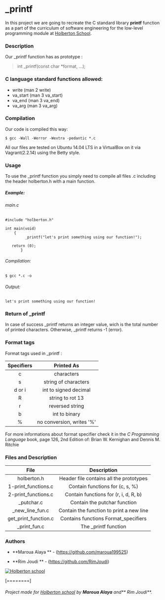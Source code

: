 #  _printf

In this project we are going to recreate the C standard library **printf** function as a part of the curriculum of software engineering for the low-level programming module at [Holberton School](https://www.holbertonschool.com/tn/en/ "Holberton School").

### Description
Our _printf function has as prototype :

> int _printf(const char *format, ...);

###  C language standard functions allowed:

- write (man 2 write)
- va_start (man 3 va_start)
- va_end (man 3 va_end)
- va_arg (man 3 va_arg)

###  Compilation

Our code is compiled this way:

`$ gcc -Wall -Werror -Wextra -pedantic *.c`

All our files are tested on Ubuntu 14.04 LTS in a VirtualBox on it via Vagrant(2.2.14) using the Betty style.

###  Usage

To use the _printf function you simply need to compile all files .c including the header holberton.h with a main function.

##### Example:

######  main.c


    #include "holberton.h"

    int main(void)
	    {
		     _printf("let's print something using our function!");

       return (0);
	       }

###### Compilation:


`$ gcc *.c -o`

###### Output:

`let's print something using our function!`

###  Return of _printf

In case of success _printf returns an integer value, wich is the total number of printed characters.
Otherwise, _printf returns -1 (error).


### Format tags

Format tags used in _printf :

|Specifiers   |  Printed As  |
| :------------: | :------------: |
| c  |  characters |
|s   | string of characters  |
|  d or i  | int to signed decimal  |
|  R | string to rot 13 |
| r  | reversed string  |
| b  | int to binary |
| %  | no conversion, writes '%'  |


For more informations about format specifier check it in the *C Programming Language* book, page 126, 2nd Edition of:
Brian W. Kernighan  and Dennis M. Ritchie



###  Files and Description

|File   | Description  |
| :------------: | :------------: |
| holberton.h  |  Header file contains all the prototypes|
| 1-print_functions.c  | Contain functions for (c, s, %) |
| 2-print_functions.c  | Contain functions for (r, i, d, R, b) |
| _putchar.c |  Contain the putchar function |
| _new_line_fun.c  | Contain the function to print a new line  |
| get_print_function.c | Contains functions Format_specifiers |
| _print_fun.c | The _printf function |



### Authors

* **Maroua Alaya ** - (https://github.com/maroua199525)

* **Rim Joudi ** - (https://github.com/RimJoudi)








[![Holberton school](https://encrypted-tbn0.gstatic.com/images?q=tbn:ANd9GcT8g8Cvqw9Z7Rx9IHGq9gKYneeM1U4_KvUNTeaCBkX2L5pFE3Ihw-5uNGs9xPSmUb5kXA&usqp=CAU)](https://www.holbertonschool.com/tn/en/ "Holberton school")





[========]





###### Project made for [Holberton school](https://www.holbertonschool.com/tn/en/ "Holberton school") by **Maroua Alaya** and** Rim Joudi**.
